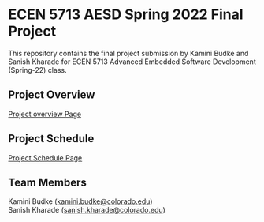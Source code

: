 # ECEN 5713 AESD Spring 2022 Final Project
This repository contains the final project submission by Kamini Budke and Sanish Kharade for ECEN 5713 Advanced Embedded Software Development (Spring-22) class.

## Project Overview
[Project overview Page](https://github.com/cu-ecen-aeld/final-project-kamini2801/wiki/Project-Overview)

## Project Schedule
[Project Schedule Page](https://github.com/cu-ecen-aeld/final-project-kamini2801/wiki/Project-Schedule)

## Team Members  
Kamini Budke (kamini.budke@colorado.edu)   
Sanish Kharade (sanish.kharade@colorado.edu)

